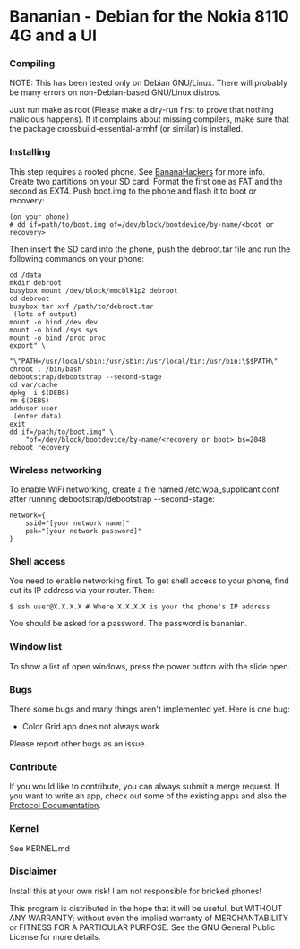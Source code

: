# Bananian - Debian for the Nokia 8110 4G and a UI
### Compiling
NOTE: This has been tested only on Debian GNU/Linux. There will
probably be many errors on non-Debian-based GNU/Linux distros.

Just run make as root (Please make a dry-run first to prove that nothing
malicious happens). If it complains about missing compilers, make sure that
the package crossbuild-essential-armhf (or similar) is installed.
### Installing
This step requires a rooted phone. See
[BananaHackers](https://sites.google.com/view/bananahackers/root) for more info.
Create two partitions on your SD card. Format the first one as FAT and the
second as EXT4. Push boot.img to the phone and flash it to boot or recovery:

    (on your phone)
    # dd if=path/to/boot.img of=/dev/block/bootdevice/by-name/<boot or recovery>

Then insert the SD card into the phone, push the debroot.tar file and run the
following commands on your phone:

    cd /data
    mkdir debroot
    busybox mount /dev/block/mmcblk1p2 debroot
    cd debroot
    busybox tar xvf /path/to/debroot.tar
     (lots of output)
    mount -o bind /dev dev
    mount -o bind /sys sys
    mount -o bind /proc proc
    export" \
	       "\"PATH=/usr/local/sbin:/usr/sbin:/usr/local/bin:/usr/bin:\$$PATH\"
    chroot . /bin/bash
    debootstrap/debootstrap --second-stage
    cd var/cache
    dpkg -i $(DEBS)
    rm $(DEBS)
    adduser user
     (enter data)
    exit
    dd if=/path/to/boot.img" \
		"of=/dev/block/bootdevice/by-name/<recovery or boot> bs=2048
    reboot recovery

### Wireless networking
To enable WiFi networking, create a file named /etc/wpa\_supplicant.conf
after running debootstrap/debootstrap --second-stage:

    network={
        ssid="[your network name]"
        psk="[your network password]"
    }


### Shell access
You need to enable networking first.
To get shell access to your phone, find out its IP address via your router. Then:

    $ ssh user@X.X.X.X # Where X.X.X.X is your the phone's IP address

You should be asked for a password. The password is bananian.
### Window list
To show a list of open windows, press the power button with the slide open.
### Bugs
There some bugs and many things aren't implemented yet.
Here is one bug:
 - Color Grid app does not always work

Please report other bugs as an issue.
### Contribute
If you would like to contribute, you can always submit a merge request.
If you want to write an app, check out some of the existing apps and also the
[Protocol Documentation](https://affenull2345.gitlab.io/bananian/Bananui-Protocol.html).
### Kernel
See KERNEL.md
### Disclaimer
Install this at your own risk! I am not responsible for bricked phones!

This program is distributed in the hope that it will be useful,
but WITHOUT ANY WARRANTY; without even the implied warranty of
MERCHANTABILITY or FITNESS FOR A PARTICULAR PURPOSE.  See the
GNU General Public License for more details.
